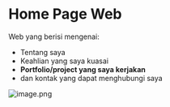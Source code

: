 # Home Page Web

Web yang berisi mengenai:
 * Tentang saya
 * Keahlian yang saya kuasai
 * **Portfolio/project yang saya kerjakan**
 * dan kontak yang dapat menghubungi saya

![image.png]( https://dewabiz.com/cara-deploy-laravel-ke-vps/](https://mhdky.github.io/muhammad-rizki-web-portfolio/public/img/muhammad-rizki-portfolio-detail.png) )
